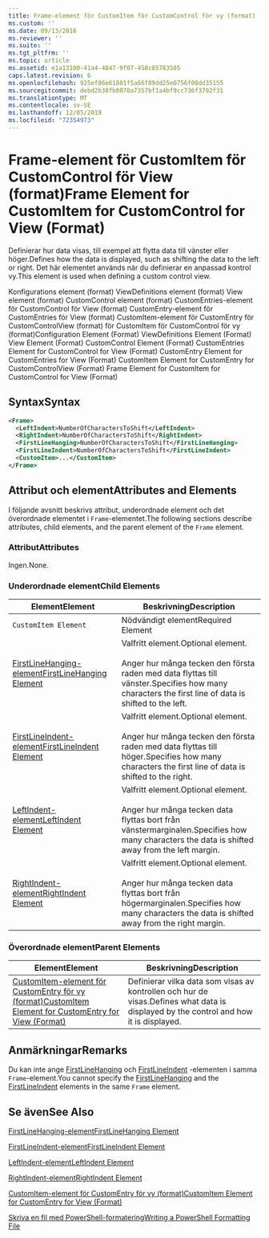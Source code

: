 ```yaml
---
title: Frame-element för CustomItem för CustomControl för vy (format) | Microsoft Docs
ms.custom: ''
ms.date: 09/13/2016
ms.reviewer: ''
ms.suite: ''
ms.tgt_pltfrm: ''
ms.topic: article
ms.assetid: e1a13100-41a4-4847-9f07-458c85783505
caps.latest.revision: 6
ms.openlocfilehash: 925ef86e61801f5a66f89dd25e0756f00dd35155
ms.sourcegitcommit: debd2b38fb8070a7357bf1a4bf9cc736f3702f31
ms.translationtype: MT
ms.contentlocale: sv-SE
ms.lasthandoff: 12/05/2019
ms.locfileid: "72354973"
---
```

# <a name="frame-element-for-customitem-for-customcontrol-for-view-format"></a><span data-ttu-id="d3309-102">Frame-element för CustomItem för CustomControl för View (format)</span><span class="sxs-lookup"><span data-stu-id="d3309-102">Frame Element for CustomItem for CustomControl for View (Format)</span></span>

<span data-ttu-id="d3309-103">Definierar hur data visas, till exempel att flytta data till vänster eller höger.</span><span class="sxs-lookup"><span data-stu-id="d3309-103">Defines how the data is displayed, such as shifting the data to the left or right.</span></span> <span data-ttu-id="d3309-104">Det här elementet används när du definierar en anpassad kontrol vy.</span><span class="sxs-lookup"><span data-stu-id="d3309-104">This element is used when defining a custom control view.</span></span>

<span data-ttu-id="d3309-105">Konfigurations element (format) ViewDefinitions element (format) View element (format) CustomControl element (format) CustomEntries-element för CustomControl för View (format) CustomEntry-element för CustomEntries för View (format) CustomItem-element för CustomEntry för CustomControlView (format) för CustomItem för CustomControl för vy (format)</span><span class="sxs-lookup"><span data-stu-id="d3309-105">Configuration Element (Format) ViewDefinitions Element (Format) View Element (Format) CustomControl Element (Format) CustomEntries Element for CustomControl for View (Format) CustomEntry Element for CustomEntries for View (Format) CustomItem Element for CustomEntry for CustomControlView (Format) Frame Element for CustomItem for CustomControl for View (Format)</span></span>

## <a name="syntax"></a><span data-ttu-id="d3309-106">Syntax</span><span class="sxs-lookup"><span data-stu-id="d3309-106">Syntax</span></span>

```xml
<Frame>
  <LeftIndent>NumberOfCharactersToShift</LeftIndent>
  <RightIndent>NumberOfCharactersToShift</RightIndent>
  <FirstLineHanging>NumberOfCharactersToShift</FirstLineHanging>
  <FirstLineIndent>NumberOfCharactersToShift</FirstLineIndent>
  <CustomItem>...</CustomItem>
</Frame>
```

## <a name="attributes-and-elements"></a><span data-ttu-id="d3309-107">Attribut och element</span><span class="sxs-lookup"><span data-stu-id="d3309-107">Attributes and Elements</span></span>

<span data-ttu-id="d3309-108">I följande avsnitt beskrivs attribut, underordnade element och det överordnade elementet i `Frame`-elementet.</span><span class="sxs-lookup"><span data-stu-id="d3309-108">The following sections describe attributes, child elements, and the parent element of the `Frame` element.</span></span>

### <a name="attributes"></a><span data-ttu-id="d3309-109">Attribut</span><span class="sxs-lookup"><span data-stu-id="d3309-109">Attributes</span></span>

<span data-ttu-id="d3309-110">Ingen.</span><span class="sxs-lookup"><span data-stu-id="d3309-110">None.</span></span>

### <a name="child-elements"></a><span data-ttu-id="d3309-111">Underordnade element</span><span class="sxs-lookup"><span data-stu-id="d3309-111">Child Elements</span></span>

|<span data-ttu-id="d3309-112">Element</span><span class="sxs-lookup"><span data-stu-id="d3309-112">Element</span></span>|<span data-ttu-id="d3309-113">Beskrivning</span><span class="sxs-lookup"><span data-stu-id="d3309-113">Description</span></span>|
|-------------|-----------------|
|`CustomItem Element`|<span data-ttu-id="d3309-114">Nödvändigt element</span><span class="sxs-lookup"><span data-stu-id="d3309-114">Required Element</span></span>|
|[<span data-ttu-id="d3309-115">FirstLineHanging-element</span><span class="sxs-lookup"><span data-stu-id="d3309-115">FirstLineHanging Element</span></span>](./firstlinehanging-element-for-frame-for-customcontrol-for-view-format.md)|<span data-ttu-id="d3309-116">Valfritt element.</span><span class="sxs-lookup"><span data-stu-id="d3309-116">Optional element.</span></span><br /><br /> <span data-ttu-id="d3309-117">Anger hur många tecken den första raden med data flyttas till vänster.</span><span class="sxs-lookup"><span data-stu-id="d3309-117">Specifies how many characters the first line of data is shifted to the left.</span></span>|
|[<span data-ttu-id="d3309-118">FirstLineIndent-element</span><span class="sxs-lookup"><span data-stu-id="d3309-118">FirstLineIndent Element</span></span>](./firstlineindent-element-for-frame-for-customcontrol-for-view-format.md)|<span data-ttu-id="d3309-119">Valfritt element.</span><span class="sxs-lookup"><span data-stu-id="d3309-119">Optional element.</span></span><br /><br /> <span data-ttu-id="d3309-120">Anger hur många tecken den första raden med data flyttas till höger.</span><span class="sxs-lookup"><span data-stu-id="d3309-120">Specifies how many characters the first line of data is shifted to the right.</span></span>|
|[<span data-ttu-id="d3309-121">LeftIndent-element</span><span class="sxs-lookup"><span data-stu-id="d3309-121">LeftIndent Element</span></span>](./leftindent-element-for-frame-for-customcontrol-for-view-format.md)|<span data-ttu-id="d3309-122">Valfritt element.</span><span class="sxs-lookup"><span data-stu-id="d3309-122">Optional element.</span></span><br /><br /> <span data-ttu-id="d3309-123">Anger hur många tecken data flyttas bort från vänstermarginalen.</span><span class="sxs-lookup"><span data-stu-id="d3309-123">Specifies how many characters the data is shifted away from the left margin.</span></span>|
|[<span data-ttu-id="d3309-124">RightIndent-element</span><span class="sxs-lookup"><span data-stu-id="d3309-124">RightIndent Element</span></span>](./rightindent-element-for-frame-for-customcontrol-for-view-format.md)|<span data-ttu-id="d3309-125">Valfritt element.</span><span class="sxs-lookup"><span data-stu-id="d3309-125">Optional element.</span></span><br /><br /> <span data-ttu-id="d3309-126">Anger hur många tecken data flyttas bort från högermarginalen.</span><span class="sxs-lookup"><span data-stu-id="d3309-126">Specifies how many characters the data is shifted away from the right margin.</span></span>|

### <a name="parent-elements"></a><span data-ttu-id="d3309-127">Överordnade element</span><span class="sxs-lookup"><span data-stu-id="d3309-127">Parent Elements</span></span>

|<span data-ttu-id="d3309-128">Element</span><span class="sxs-lookup"><span data-stu-id="d3309-128">Element</span></span>|<span data-ttu-id="d3309-129">Beskrivning</span><span class="sxs-lookup"><span data-stu-id="d3309-129">Description</span></span>|
|-------------|-----------------|
|[<span data-ttu-id="d3309-130">CustomItem-element för CustomEntry för vy (format)</span><span class="sxs-lookup"><span data-stu-id="d3309-130">CustomItem Element for CustomEntry for View (Format)</span></span>](./customitem-element-for-customentry-for-customcontrol-for-view-format.md)|<span data-ttu-id="d3309-131">Definierar vilka data som visas av kontrollen och hur de visas.</span><span class="sxs-lookup"><span data-stu-id="d3309-131">Defines what data is displayed by the control and how it is displayed.</span></span>|

## <a name="remarks"></a><span data-ttu-id="d3309-132">Anmärkningar</span><span class="sxs-lookup"><span data-stu-id="d3309-132">Remarks</span></span>

<span data-ttu-id="d3309-133">Du kan inte ange [FirstLineHanging](./firstlinehanging-element-for-frame-for-customcontrol-for-view-format.md) och [FirstLineIndent](./firstlineindent-element-for-frame-for-customcontrol-for-view-format.md) -elementen i samma `Frame`-element.</span><span class="sxs-lookup"><span data-stu-id="d3309-133">You cannot specify the [FirstLineHanging](./firstlinehanging-element-for-frame-for-customcontrol-for-view-format.md) and the [FirstLineIndent](./firstlineindent-element-for-frame-for-customcontrol-for-view-format.md) elements in the same `Frame` element.</span></span>

## <a name="see-also"></a><span data-ttu-id="d3309-134">Se även</span><span class="sxs-lookup"><span data-stu-id="d3309-134">See Also</span></span>

[<span data-ttu-id="d3309-135">FirstLineHanging-element</span><span class="sxs-lookup"><span data-stu-id="d3309-135">FirstLineHanging Element</span></span>](./firstlinehanging-element-for-frame-for-customcontrol-for-view-format.md)

[<span data-ttu-id="d3309-136">FirstLineIndent-element</span><span class="sxs-lookup"><span data-stu-id="d3309-136">FirstLineIndent Element</span></span>](./firstlineindent-element-for-frame-for-customcontrol-for-view-format.md)

[<span data-ttu-id="d3309-137">LeftIndent-element</span><span class="sxs-lookup"><span data-stu-id="d3309-137">LeftIndent Element</span></span>](./leftindent-element-for-frame-for-customcontrol-for-view-format.md)

[<span data-ttu-id="d3309-138">RightIndent-element</span><span class="sxs-lookup"><span data-stu-id="d3309-138">RightIndent Element</span></span>](./rightindent-element-for-frame-for-customcontrol-for-view-format.md)

[<span data-ttu-id="d3309-139">CustomItem-element för CustomEntry för vy (format)</span><span class="sxs-lookup"><span data-stu-id="d3309-139">CustomItem Element for CustomEntry for View (Format)</span></span>](./customitem-element-for-customentry-for-customcontrol-for-view-format.md)

[<span data-ttu-id="d3309-140">Skriva en fil med PowerShell-formatering</span><span class="sxs-lookup"><span data-stu-id="d3309-140">Writing a PowerShell Formatting File</span></span>](./writing-a-powershell-formatting-file.md)
